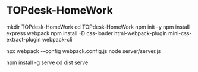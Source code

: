 # TOPdesk-HomeWork

mkdir TOPdesk-HomeWork
cd TOPdesk-HomeWork
npm init -y
npm install express webpack
npm install -D css-loader html-webpack-plugin mini-css-extract-plugin webpack-cli

npx webpack --config webpack.config.js
node server/server.js

npm install -g serve
cd dist
serve
